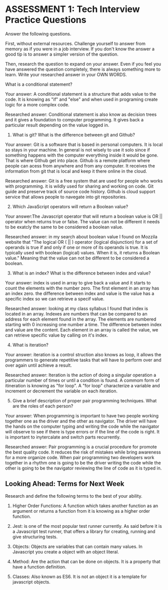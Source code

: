# ASSESSMENT 1: Tech Interview Practice Questions
Answer the following questions.

First, without external resources. Challenge yourself to answer from memory as if you were in a job interview. If you don't know the answer a good tip is to answer a simpler version of the question.

Then, research the question to expand on your answer. Even if you feel you have answered the question completely, there is always something more to learn. Write your researched answer in your OWN WORDS.

 What is a conditional statement?

  Your answer: A conditional statement is a structure that adds value to the code. It is knowing as "if" and "else" and when used in programing create logic for a more complex code. 

  Researched answer: Conditional statement is also know as decision trees and it gives a foundation to computer programming. It gives back a particular result depending on the value logged in. 



1. What is git? What is the difference between git and Github?

  Your answer: Git is a software that is based in personal computers. It is local so stays in your machine. In general is not wisely to use it solo since if something happens with the computer everything inside it would be gone. That is where Github get into place. Github is a remote platform where people can acess from anywhere and from any computer. It receives the information from git that is local and keep it there online in the cloud. 
 
  Researched answer: 
 Git is a free system that are used for people who works with programming. it is wildly used for sharing and working on code. Git guide and preserve track of source code history. Github is cloud support service that allows people to navegate into git repositories. 


2. Which JavaScript operators will return a Boolean value?

  Your answer:The Javascript operator that will return a boolean value is OR || operator when returns true or false. The value can not be different it needs to be exatcly the same to be considered a boolean value.

  Researched answer: in my search about boolean value I found on Mozzila website that "The logical OR ( || ) operator (logical disjunction) for a set of operands is true if and only if one or more of its operands is true. It is typically used with boolean (logical) values. When it is, it returns a Boolean value." Meaning that the value can not be different to be considered a boolean.



3. What is an index? What is the difference between index and value?

  Your answer: index is used in array to give back a value and it starts to count the elements with the number zero. The first element in an array has an index zero. the difference between index and value is the value has a specific index so we can retrieve a specif value.


  Researched answer: looking at my class syllabus I found that index is located in an array. Indexes are numbers that can be compared to an address for each element found in the array. The elements are numbered starting with 0 increasing one number a time. The difference between index and value are the content. Each element in an array is called the value, we can retrieve specific value by calling on it's index. 



4. What is iteration?

  Your answer: iteration is a control struction also knows as loop, it allows the programmers to generate repetitive tasks that will have to perform over and over again until achieve a result. 

  Researched answer: Iteration is the action of doing a singular operation a particular number of times or until a condition is found. A commom form of itineration is knowing as "for loop". A "for loop" characterize a variable and increment or decrement the variable on each iteration. 



5. Give a brief description of proper pair programming techniques. What are the roles of each person?

  Your answer: When programming is important to have two people working together one as the driver and the other as navigator. The driver will have the hands on the computer typing and writing the code while the navigator will observe to see if there is type errors or if the line of the code is right. It is important to inytercalate and switch parts recurrently. 

  Researched answer: Pair programming is a crucial procedure for promote the best quality code. It reduces the risk of mistakes while bring awareness for a more organize code. When pair programming two developers work together in a rhythm one is going to be the driver writing the code while the other is going to be the navigator reviewing the line of code as it is typed in. 



## Looking Ahead: Terms for Next Week

Research and define the following terms to the best of your ability.

1. Higher Order Functions: A function which takes another function as an argument or returns a function from it is knowing as a higher order function. 

2. Jest: is one of the most popular test runner currently. As said before it is a Javascript test runner, that offers a library for creating, running and give structuring tests. 

3. Objects: Objects are variables that can contain many values. In Javascript you create a object with an object literal. 

4. Method:  Are the action that can be done on objects. It is a property that have a function definition. 

5. Classes: Also known as ES6. It is not an object it is a template for javascript objects. 
